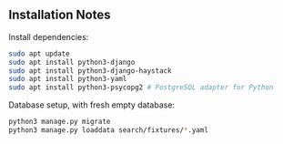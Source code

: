 ## Installation Notes

Install dependencies:
```bash
sudo apt update
sudo apt install python3-django
sudo apt install python3-django-haystack
sudo apt install python3-yaml
sudo apt install python3-psycopg2 # PostgreSQL adapter for Python
```

Database setup, with fresh empty database:
```bash
python3 manage.py migrate
python3 manage.py loaddata search/fixtures/*.yaml
```
